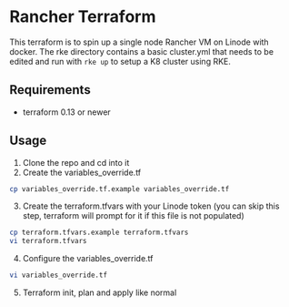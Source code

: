# Rancher Terraform

This terraform is to spin up a single node Rancher VM on Linode with docker. The rke directory contains a basic cluster.yml that needs to be edited and run with `rke up` to setup a K8 cluster using RKE.

## Requirements
- terraform 0.13 or newer

## Usage
1. Clone the repo and cd into it
2. Create the variables_override.tf
```bash
cp variables_override.tf.example variables_override.tf
```
3. Create the terraform.tfvars with your Linode token (you can skip this step, terraform will prompt for it if this file is not populated)
```bash
cp terraform.tfvars.example terraform.tfvars
vi terraform.tfvars
```
4. Configure the variables_override.tf
```bash
vi variables_override.tf
```
5. Terraform init, plan and apply like normal